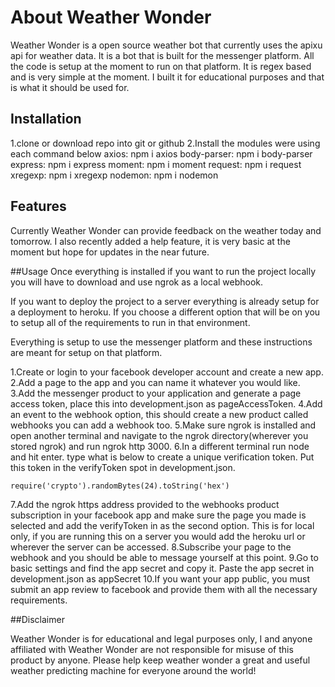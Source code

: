 #  About Weather Wonder
Weather Wonder is a open source weather bot that currently uses the apixu api for weather data. It is a bot that is built for the messenger platform. All the code is setup at the moment to run on that platform. It is regex based and is very simple at the moment. I built it for educational purposes and that is what it should be used for.

## Installation
1.clone or download repo into git or github
2.Install the modules were using each command below
axios: npm i axios
body-parser: npm i body-parser
express: npm i express
moment: npm i moment
request: npm i request
xregexp: npm i xregexp
nodemon: npm i nodemon


## Features

Currently Weather Wonder can provide feedback on the weather today and tomorrow.
I also recently added a help feature, it is very basic at the moment but hope for updates in the near future.

##Usage
Once everything is installed if you want to run the project locally you will have to download and use ngrok as a local webhook.

If you want to deploy the project to a server everything is already setup for a deployment to heroku. If you choose a different option that will be on you to setup all of the requirements to run in that environment.

Everything is setup to use the messenger platform and these instructions are meant for setup on that platform.

1.Create or login to your facebook developer account and create a new app.
2.Add a page to the app and you can name it whatever you would like.
3.Add the messenger product to your application and generate a page access token, place this into development.json as pageAccessToken.
4.Add an event to the webhook option, this should create a new product called webhooks you can add a webhook too.
5.Make sure ngrok is installed and open another terminal and navigate to the ngrok directory(wherever you stored ngrok) and run ngrok http 3000.
6.In a different terminal run node and hit enter. type what is below to create a unique verification token. Put this token in the verifyToken spot in development.json.
```
require('crypto').randomBytes(24).toString('hex')
```
7.Add the ngrok https address provided to the webhooks product subscription in your facebook app and make sure the page you made is selected and add the verifyToken in as the second option. This is for local only, if you are running this on a server you would add the heroku url or wherever the server can be accessed.
8.Subscribe your page to the webhook and you should be able to message yourself at this point.
9.Go to basic settings and find the app secret and copy it. Paste the app secret in development.json as appSecret
10.If you want your app public, you must submit an app review to facebook and provide them with all the necessary requirements.

##Disclaimer

Weather Wonder is for educational and legal purposes only, I and anyone affiliated with Weather Wonder are not responsible for misuse of this product by anyone. Please help keep weather wonder a great and useful weather predicting machine for everyone around the world!
